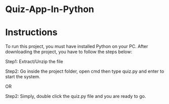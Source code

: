 # Quiz-App-In-Python
# Instructions
To run this project, you must have installed Python on your PC. After downloading the project, you have to follow the steps below:

Step1: Extract/Unzip the file

Step2: Go inside the project folder, open cmd then type quiz.py and enter to start the system.

OR

Step2: Simply, double click the quiz.py file and you are ready to go.
